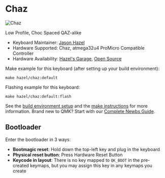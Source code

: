 # Chaz

![Chaz](https://i.imgur.com/FeZQFYAh.png)

Low Profile, Choc Spaced QAZ-alike

* Keyboard Maintainer: [Jason Hazel](https://github.com/jasonhazel)
* Hardware Supported: Chaz, atmega32u4 ProMicro Compatible Controller
* Hardware Availability: [Hazel's Garage](https://shop.hazel.cc/products/chaz), [Open Source](https://github.com/hazels-garage/chaz)

Make example for this keyboard (after setting up your build environment):

    make hazel/chaz:default

Flashing example for this keyboard:

    make hazel/chaz:default:flash

See the [build environment setup](https://docs.qmk.fm/#/getting_started_build_tools) and the [make instructions](https://docs.qmk.fm/#/getting_started_make_guide) for more information. Brand new to QMK? Start with our [Complete Newbs Guide](https://docs.qmk.fm/#/newbs).

## Bootloader

Enter the bootloader in 3 ways:

* **Bootmagic reset**: Hold down the top-left key and plug in the keyboard
* **Physical reset button**: Press Hardware Reset Button
* **Keycode in layout**: There is no key mapped to `QK_BOOT` in the pre-created keymaps, but you may assign this key in any keymaps you create
